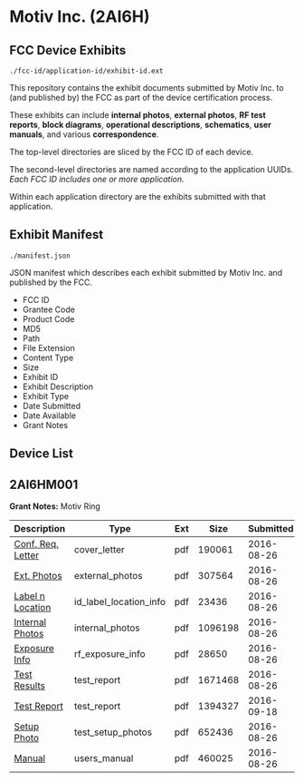# Motiv Inc. (2AI6H)
## FCC Device Exhibits

```
./fcc-id/application-id/exhibit-id.ext
```

This repository contains the exhibit documents submitted by Motiv Inc. to (and published by) the FCC as part of the device certification process.

These exhibits can include **internal photos**, **external photos**, **RF test reports**, **block diagrams**, **operational descriptions**, **schematics**, **user manuals**, and various **correspondence**.

The top-level directories are sliced by the FCC ID of each device.

The second-level directories are named according to the application UUIDs. *Each FCC ID includes one or more application.*

Within each application directory are the exhibits submitted with that application. 

## Exhibit Manifest

```
./manifest.json
```

JSON manifest which describes each exhibit submitted by Motiv Inc. and published by the FCC.

- FCC ID
- Grantee Code
- Product Code
- MD5
- Path
- File Extension
- Content Type
- Size
- Exhibit ID
- Exhibit Description
- Exhibit Type
- Date Submitted
- Date Available
- Grant Notes

## Device List
## 2AI6HM001
**Grant Notes:** Motiv Ring

| Description | Type | Ext | Size | Submitted | Available |
| ----------- | ---- | --- | ---- | --------- | --------- |
| [Conf. Req. Letter](2AI6HM001/72ccc6b911d4650c4dab47cf68b6e60c/3112758.pdf) | cover_letter | pdf | 190061 | 2016-08-26 | 2016-08-30 |
| [Ext. Photos](2AI6HM001/72ccc6b911d4650c4dab47cf68b6e60c/3112759.pdf) | external_photos | pdf | 307564 | 2016-08-26 | 2017-02-26 |
| [Label n Location](2AI6HM001/72ccc6b911d4650c4dab47cf68b6e60c/3112760.pdf) | id_label_location_info | pdf | 23436 | 2016-08-26 | 2016-08-30 |
| [Internal Photos](2AI6HM001/72ccc6b911d4650c4dab47cf68b6e60c/3112761.pdf) | internal_photos | pdf | 1096198 | 2016-08-26 | 2017-02-26 |
| [Exposure Info](2AI6HM001/72ccc6b911d4650c4dab47cf68b6e60c/3112762.pdf) | rf_exposure_info | pdf | 28650 | 2016-08-26 | 2016-08-30 |
| [Test Results](2AI6HM001/72ccc6b911d4650c4dab47cf68b6e60c/3112764.pdf) | test_report | pdf | 1671468 | 2016-08-26 | 2016-08-30 |
| [Test Report](2AI6HM001/72ccc6b911d4650c4dab47cf68b6e60c/3137309.pdf) | test_report | pdf | 1394327 | 2016-09-18 | 2016-08-30 |
| [Setup Photo](2AI6HM001/72ccc6b911d4650c4dab47cf68b6e60c/3112765.pdf) | test_setup_photos | pdf | 652436 | 2016-08-26 | 2017-02-26 |
| [Manual](2AI6HM001/72ccc6b911d4650c4dab47cf68b6e60c/3112766.pdf) | users_manual | pdf | 460025 | 2016-08-26 | 2017-02-26 |
